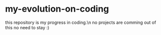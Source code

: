 # my-evolution-on-coding
this repository is my progress in coding.\n
no projects are comming out of this no need to stay :)
